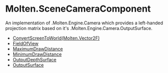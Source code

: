 ﻿  
# Molten.SceneCameraComponent
An implementation of .Molten.Engine.Camera which provides a left-handed projection matrix based on it's .Molten.Engine.Camera.OutputSurface.
  
*  [ConvertScreenToWorld(Molten.Vector2F)](docs/Molten.Engine/Molten/SceneCameraComponent/ConvertScreenToWorld.md)  
*  [FieldOfView](docs/Molten.Engine/Molten/SceneCameraComponent/FieldOfView.md)  
*  [MaximumDrawDistance](docs/Molten.Engine/Molten/SceneCameraComponent/MaximumDrawDistance.md)  
*  [MinimumDrawDistance](docs/Molten.Engine/Molten/SceneCameraComponent/MinimumDrawDistance.md)  
*  [OutputDepthSurface](docs/Molten.Engine/Molten/SceneCameraComponent/OutputDepthSurface.md)  
*  [OutputSurface](docs/Molten.Engine/Molten/SceneCameraComponent/OutputSurface.md)